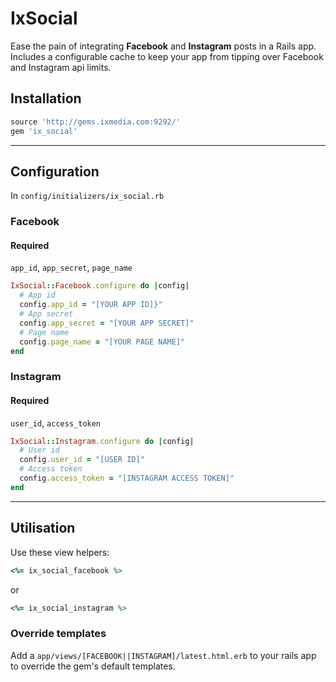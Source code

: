 # IxSocial

Ease the pain of integrating **Facebook** and **Instagram** posts in a Rails app. Includes a configurable cache to keep your app from tipping over Facebook and Instagram
api limits.


## Installation

``` ruby
source 'http://gems.ixmedia.com:9292/'
gem 'ix_social'
```
---------
## Configuration
In `config/initializers/ix_social.rb`

### Facebook

#### Required
`app_id`, `app_secret`, `page_name`

``` ruby
IxSocial::Facebook.configure do |config|
  # App id
  config.app_id = "[YOUR APP ID]}"
  # App secret
  config.app_secret = "[YOUR APP SECRET]"
  # Page name
  config.page_name = "[YOUR PAGE NAME]"
end
```

### Instagram

#### Required

`user_id`, `access_token`
``` ruby
IxSocial::Instagram.configure do |config|
  # User id
  config.user_id = "[USER ID]"
  # Access token
  config.access_token = "[INSTAGRAM ACCESS TOKEN]"
end
```
-------
## Utilisation
Use these view helpers:


```ruby
<%= ix_social_facebook %>
```

or

```ruby
<%= ix_social_instagram %>
```


### Override templates

Add a `app/views/[FACEBOOK||INSTAGRAM]/latest.html.erb` to your rails app to override the gem's default templates.
